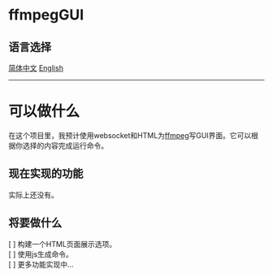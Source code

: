 # ffmpegGUI

## 语言选择
[简体中文](README_zh.md) [English](README.md)  

---

# 可以做什么
在这个项目里，我预计使用websocket和HTML为[ffmpeg](https:\\ffmpeg.org)写GUI界面。它可以根据你选择的内容完成运行命令。

## 现在实现的功能
实际上还没有。

## 将要做什么
[ ] 构建一个HTML页面展示选项。  
[ ] 使用js生成命令。  
[ ] 更多功能实现中...  